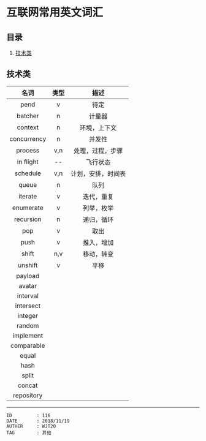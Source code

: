 
# 互联网常用英文词汇 #

## 目录 ##

1. [技术类](#href1)

## <a name="href1">技术类</a> ##

| 名词 | 类型 | 描述 |
| :--: | :--: | :--: |
| pend | v | 待定 |
| batcher | n | 计量器 |
| context | n | 环境，上下文 |
| concurrency | n | 并发性 |
| process | v,n | 处理，过程，步骤 |
| in flight | -- | 飞行状态 |
| schedule | v,n | 计划，安排，时间表 |
| queue | n | 队列 |
| iterate | v | 迭代，重复 |
| enumerate | v | 列举，枚举 |
| recursion | n | 递归，循环 |
| pop | v | 取出 |
| push | v | 推入，增加 |
| shift | n,v | 移动，转变 |
| unshift | v | 平移 |
| payload |  |  |
| avatar |  |  |
| interval | |
| intersect | |
| integer | |
| random | |
| implement | |
| comparable | |
| equal | |
| hash | |
| split | |
| concat | |
| repository | |

---

```
ID         : 116
DATE       : 2018/11/19
AUTHER     : WJT20
TAG        : 其他
```
